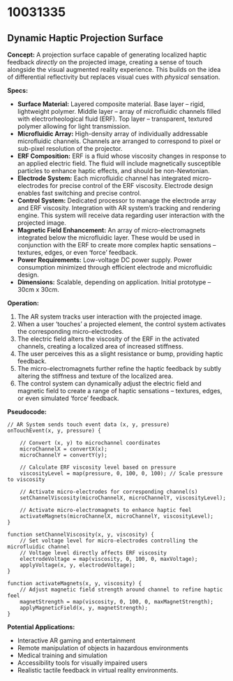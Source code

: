 # 10031335

## Dynamic Haptic Projection Surface

**Concept:** A projection surface capable of generating localized haptic feedback *directly* on the projected image, creating a sense of touch alongside the visual augmented reality experience. This builds on the idea of differential reflectivity but replaces visual cues with *physical* sensation.

**Specs:**

*   **Surface Material:** Layered composite material. Base layer – rigid, lightweight polymer. Middle layer – array of microfluidic channels filled with electrorheological fluid (ERF). Top layer – transparent, textured polymer allowing for light transmission.
*   **Microfluidic Array:** High-density array of individually addressable microfluidic channels. Channels are arranged to correspond to pixel or sub-pixel resolution of the projector.
*   **ERF Composition:** ERF is a fluid whose viscosity changes in response to an applied electric field. The fluid will include magnetically susceptible particles to enhance haptic effects, and should be non-Newtonian.
*   **Electrode System:** Each microfluidic channel has integrated micro-electrodes for precise control of the ERF viscosity. Electrode design enables fast switching and precise control.
*   **Control System:** Dedicated processor to manage the electrode array and ERF viscosity. Integration with AR system’s tracking and rendering engine. This system will receive data regarding user interaction with the projected image.
*   **Magnetic Field Enhancement:** An array of micro-electromagnets integrated below the microfluidic layer. These would be used in conjunction with the ERF to create more complex haptic sensations – textures, edges, or even ‘force’ feedback.
*   **Power Requirements:** Low-voltage DC power supply. Power consumption minimized through efficient electrode and microfluidic design.
*   **Dimensions:** Scalable, depending on application. Initial prototype – 30cm x 30cm.

**Operation:**

1.  The AR system tracks user interaction with the projected image.
2.  When a user ‘touches’ a projected element, the control system activates the corresponding micro-electrodes.
3.  The electric field alters the viscosity of the ERF in the activated channels, creating a localized area of increased stiffness.
4.  The user perceives this as a slight resistance or bump, providing haptic feedback.
5.  The micro-electromagnets further refine the haptic feedback by subtly altering the stiffness and texture of the localized area.
6.  The control system can dynamically adjust the electric field and magnetic field to create a range of haptic sensations – textures, edges, or even simulated ‘force’ feedback.

**Pseudocode:**

```
// AR System sends touch event data (x, y, pressure)
onTouchEvent(x, y, pressure) {

    // Convert (x, y) to microchannel coordinates
    microChannelX = convertX(x);
    microChannelY = convertY(y);

    // Calculate ERF viscosity level based on pressure
    viscosityLevel = map(pressure, 0, 100, 0, 100); // Scale pressure to viscosity

    // Activate micro-electrodes for corresponding channel(s)
    setChannelViscosity(microChannelX, microChannelY, viscosityLevel);

    // Activate micro-electromagnets to enhance haptic feel
    activateMagnets(microChannelX, microChannelY, viscosityLevel);
}

function setChannelViscosity(x, y, viscosity) {
    // Set voltage level for micro-electrodes controlling the microfluidic channel
    // Voltage level directly affects ERF viscosity
    electrodeVoltage = map(viscosity, 0, 100, 0, maxVoltage);
    applyVoltage(x, y, electrodeVoltage);
}

function activateMagnets(x, y, viscosity) {
    // Adjust magnetic field strength around channel to refine haptic feel
    magnetStrength = map(viscosity, 0, 100, 0, maxMagnetStrength);
    applyMagneticField(x, y, magnetStrength);
}
```

**Potential Applications:**

*   Interactive AR gaming and entertainment
*   Remote manipulation of objects in hazardous environments
*   Medical training and simulation
*   Accessibility tools for visually impaired users
*   Realistic tactile feedback in virtual reality environments.